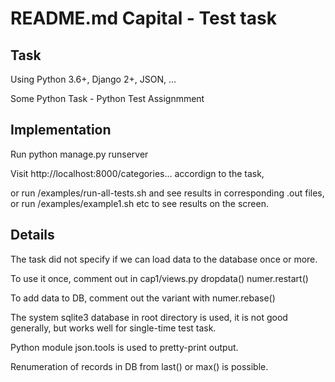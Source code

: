 README.md Capital - Test task
=============================

Task
---------------------------

Using Python 3.6+, Django 2+, JSON, ...

Some Python Task - Python Test Assignmment

Implementation
---------------------------

Run 
python manage.py runserver

Visit 
http://localhost:8000/categories...
accordign to the task,

or run 
    /examples/run-all-tests.sh
and see results in corresponding .out files,
or run
    /examples/example1.sh
etc
to see results on the screen.

Details
-------------------------

The task did not specify if we can load data to the database once or more.

To use it once, comment out in cap1/views.py
dropdata()
numer.restart()

To add data to DB, comment out the variant with
numer.rebase()

The system sqlite3 database in root directory is used,
it is not good generally, but works well for single-time test task.

Python module json.tools is used to pretty-print output.

Renumeration of records in DB from last() or max() is possible.

